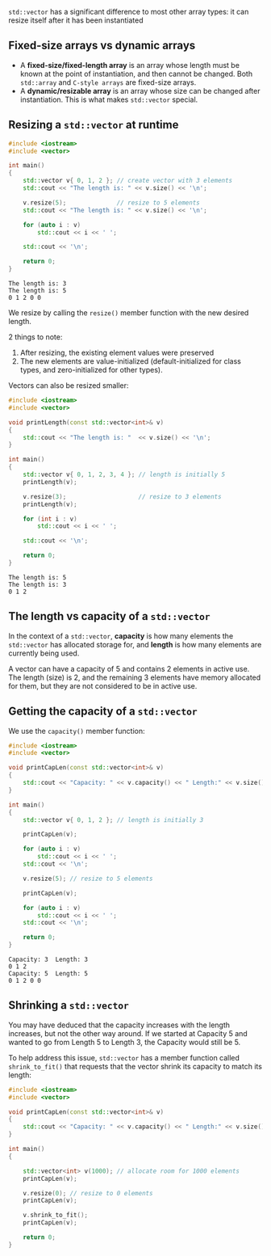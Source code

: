 `std::vector` has a significant difference to most other array types: it can resize itself after it has been instantiated

## Fixed-size arrays vs dynamic arrays

- A **fixed-size/fixed-length array** is an array whose length must be known at the point of instantiation, and then cannot be changed. Both `std::array` and `C-style arrays` are fixed-size arrays.
- A **dynamic/resizable array** is an array whose size can be changed after instantiation. This is what makes `std::vector` special.

## Resizing a `std::vector` at runtime

```cpp
#include <iostream>
#include <vector>

int main()
{
    std::vector v{ 0, 1, 2 }; // create vector with 3 elements
    std::cout << "The length is: " << v.size() << '\n';

    v.resize(5);              // resize to 5 elements
    std::cout << "The length is: " << v.size() << '\n';

    for (auto i : v)
        std::cout << i << ' ';

    std::cout << '\n';

    return 0;
}
```


```
The length is: 3
The length is: 5
0 1 2 0 0
```

We resize by calling the `resize()` member function with the new desired length.

2 things to note:
1. After resizing, the existing element values were preserved
2. The new elements are value-initialized (default-initialized for class types, and zero-initialized for other types).

Vectors can also be resized smaller:
```cpp
#include <iostream>
#include <vector>

void printLength(const std::vector<int>& v)
{
	std::cout << "The length is: "	<< v.size() << '\n';
}

int main()
{
    std::vector v{ 0, 1, 2, 3, 4 }; // length is initially 5
    printLength(v);

    v.resize(3);                    // resize to 3 elements
    printLength(v);

    for (int i : v)
        std::cout << i << ' ';

    std::cout << '\n';

    return 0;
}
```

```
The length is: 5
The length is: 3
0 1 2
```

## The length vs capacity of a `std::vector`

In the context of a `std::vector`, **capacity** is how many elements the `std::vector` has allocated storage for, and **length** is how many elements are currently being used.

A vector can have a capacity of 5 and contains 2 elements in active use. The length (size) is 2, and the remaining 3 elements have memory allocated for them, but they are not considered to be in active use.

## Getting the capacity of a `std::vector`

We use the `capacity()` member function:
```cpp
#include <iostream>
#include <vector>

void printCapLen(const std::vector<int>& v)
{
	std::cout << "Capacity: " << v.capacity() << " Length:"	<< v.size() << '\n';
}

int main()
{
    std::vector v{ 0, 1, 2 }; // length is initially 3

    printCapLen(v);

    for (auto i : v)
        std::cout << i << ' ';
    std::cout << '\n';

    v.resize(5); // resize to 5 elements

    printCapLen(v);

    for (auto i : v)
        std::cout << i << ' ';
    std::cout << '\n';

    return 0;
}
```

```
Capacity: 3  Length: 3
0 1 2
Capacity: 5  Length: 5
0 1 2 0 0
```

## Shrinking a `std::vector`

You may have deduced that the capacity increases with the length increases, but not the other way around. If we started at Capacity 5 and wanted to go from Length 5 to Length 3, the Capacity would still be 5.

To help address this issue, `std::vector` has a member function called `shrink_to_fit()` that requests that the vector shrink its capacity to match its length:
```cpp
#include <iostream>
#include <vector>

void printCapLen(const std::vector<int>& v)
{
	std::cout << "Capacity: " << v.capacity() << " Length:"	<< v.size() << '\n';
}

int main()
{

	std::vector<int> v(1000); // allocate room for 1000 elements
	printCapLen(v);

	v.resize(0); // resize to 0 elements
	printCapLen(v);

	v.shrink_to_fit();
	printCapLen(v);

	return 0;
}
```


